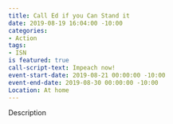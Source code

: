 ```yaml
---
title: Call Ed if you Can Stand it
date: 2019-08-19 16:04:00 -10:00
categories:
- Action
tags:
- ISN
is featured: true
call-script-text: Impeach now!
event-start-date: 2019-08-21 00:00:00 -10:00
event-end-date: 2019-08-30 00:00:00 -10:00
Location: At home
---
```


Description